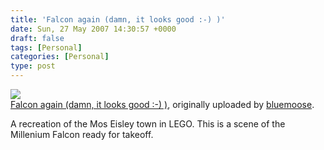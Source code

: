 ```yaml
---
title: 'Falcon again (damn, it looks good :-) )'
date: Sun, 27 May 2007 14:30:57 +0000
draft: false
tags: [Personal]
categories: [Personal]
type: post
---
```


[![](http://farm1.static.flickr.com/227/490069815_3a9497ce00.jpg)](http://www.flickr.com/photos/blue-moose/490069815/ "photo sharing")  
[Falcon again (damn, it looks good :-) )](http://www.flickr.com/photos/blue-moose/490069815/), originally uploaded by [bluemoose](http://www.flickr.com/people/blue-moose/).

A recreation of the Mos Eisley town in LEGO. This is a scene of the Millenium Falcon ready for takeoff.